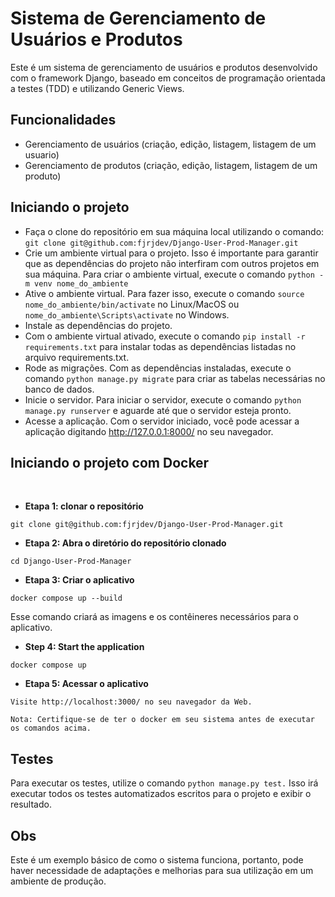 # Sistema de Gerenciamento de Usuários e Produtos
Este é um sistema de gerenciamento de usuários e produtos desenvolvido com o framework Django, baseado em conceitos de programação orientada a testes (TDD) e utilizando Generic Views.

## Funcionalidades
- Gerenciamento de usuários (criação, edição, listagem, listagem de um usuario)
- Gerenciamento de produtos (criação, edição, listagem, listagem de um produto)

## Iniciando o projeto

- Faça o clone do repositório em sua máquina local utilizando o comando: 
```git clone git@github.com:fjrjdev/Django-User-Prod-Manager.git```
-  Crie um ambiente virtual para o projeto. Isso é importante para garantir que as dependências do projeto não interfiram com outros projetos em sua máquina. Para criar o ambiente virtual, execute o comando 
```python -m venv nome_do_ambiente```
- Ative o ambiente virtual. Para fazer isso, execute o comando ```source nome_do_ambiente/bin/activate``` no Linux/MacOS ou ```nome_do_ambiente\Scripts\activate``` no Windows.
- Instale as dependências do projeto. 
- Com o ambiente virtual ativado, execute o comando ```pip install -r requirements.txt``` para instalar todas as dependências listadas no arquivo requirements.txt.
- Rode as migrações. Com as dependências instaladas, execute o comando ```python manage.py migrate``` para criar as tabelas necessárias no banco de dados.
- Inicie o servidor. Para iniciar o servidor, execute o comando ```python manage.py runserver``` e aguarde até que o servidor esteja pronto.
- Acesse a aplicação. Com o servidor iniciado, você pode acessar a aplicação digitando http://127.0.0.1:8000/ no seu navegador.

## Iniciando o projeto com Docker

<br>

- **Etapa 1: clonar o repositório**

```
git clone git@github.com:fjrjdev/Django-User-Prod-Manager.git
```

- **Etapa 2: Abra o diretório do repositório clonado**

```
cd Django-User-Prod-Manager
```

- **Etapa 3: Criar o aplicativo**

```
docker compose up --build
```
Esse comando criará as imagens e os contêineres necessários para o aplicativo.

- **Step 4: Start the application**

```
docker compose up
```

- **Etapa 5: Acessar o aplicativo**

```
Visite http://localhost:3000/ no seu navegador da Web.

Nota: Certifique-se de ter o docker em seu sistema antes de executar os comandos acima.
```

## Testes
Para executar os testes, utilize o comando ```python manage.py test.``` Isso irá executar todos os testes automatizados escritos para o projeto e exibir o resultado.

## Obs
Este é um exemplo básico de como o sistema funciona, portanto, pode haver necessidade de adaptações e melhorias para sua utilização em um ambiente de produção.
